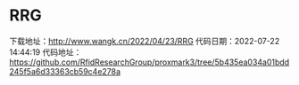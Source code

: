 # RRG
下载地址：http://www.wangk.cn/2022/04/23/RRG
代码日期：2022-07-22 14:44:19
代码地址：https://github.com/RfidResearchGroup/proxmark3/tree/5b435ea034a01bdd245f5a6d33363cb59c4e278a
